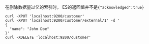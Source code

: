 在删除数据量过亿的索引时， ES的返回值并不是`{"acknowledged":true}`
```
curl -XPUT 'localhost:9200/customer'
curl -XPUT 'localhost:9200/customer/external/1' -d '
{
  "name": "John Doe"
}'
curl -XDELETE 'localhost:9200/customer'
```




